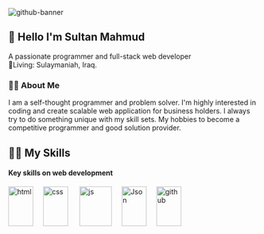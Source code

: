 

![github-banner](https://github.com/user-attachments/assets/0140f1fb-86cd-488c-a294-b78d8e397c54)


## 👋 Hello I'm Sultan Mahmud
A passionate programmer and full-stack web developer<br>
🏡Living: Sulaymaniah, Iraq.
### 🧑‍🎓 About Me
I am a self-thought programmer and problem solver. I'm highly interested in coding and create scalable web application for business holders. I always try to do something unique with my skill sets. My hobbies to become a competitive programmer and good solution provider. 
## 🧑‍💻 My Skills 

#### Key skills on web development
<img src="https://github.com/user-attachments/assets/80df4270-5c4d-4133-9953-ef8fd6b79c71" alt="html" width="50" height="80">&nbsp;&nbsp;&nbsp;&nbsp;&nbsp;<img src="https://github.com/user-attachments/assets/f1d3f102-d408-4144-9267-821d49b0b7c4" alt="css" width="50" height="80"> &nbsp;&nbsp;&nbsp;&nbsp;&nbsp;<img src="https://github.com/user-attachments/assets/1746c934-c6c4-44f8-a41a-b971f55b43d0" alt="js" width="65" height="80">&nbsp;&nbsp;&nbsp;&nbsp;&nbsp;<img src="https://github.com/user-attachments/assets/f9bfa8af-e598-4f40-9afd-38724bf31129" alt="Json" width="50" height="80">&nbsp;&nbsp;&nbsp;&nbsp;&nbsp;<img src="https://github.com/user-attachments/assets/66f47f84-7f44-4ac6-8df3-61e5a8867f5e" alt="github" width="50" height="80">


